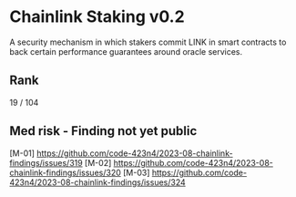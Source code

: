 # Chainlink Staking v0.2 

A security mechanism in which stakers commit LINK in smart contracts to back certain performance guarantees around oracle services.

## Rank

19 / 104

## Med risk - Finding not yet public

[M-01] https://github.com/code-423n4/2023-08-chainlink-findings/issues/319
[M-02] https://github.com/code-423n4/2023-08-chainlink-findings/issues/320
[M-03] https://github.com/code-423n4/2023-08-chainlink-findings/issues/324
